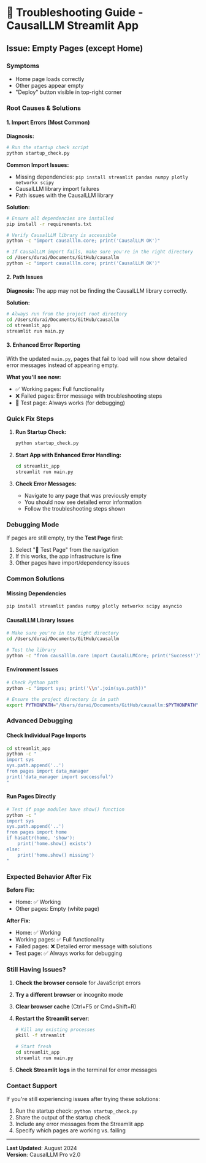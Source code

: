 # 🔧 Troubleshooting Guide - CausalLLM Streamlit App

## Issue: Empty Pages (except Home)

### Symptoms
- Home page loads correctly
- Other pages appear empty
- "Deploy" button visible in top-right corner

### Root Causes & Solutions

#### 1. **Import Errors (Most Common)**

**Diagnosis:**
```bash
# Run the startup check script
python startup_check.py
```

**Common Import Issues:**
- Missing dependencies: `pip install streamlit pandas numpy plotly networkx scipy`
- CausalLLM library import failures
- Path issues with the CausalLLM library

**Solution:**
```bash
# Ensure all dependencies are installed
pip install -r requirements.txt

# Verify CausalLLM library is accessible
python -c "import causalllm.core; print('CausalLLM OK')"

# If CausalLLM import fails, make sure you're in the right directory
cd /Users/durai/Documents/GitHub/causallm
python -c "import causalllm.core; print('CausalLLM OK')"
```

#### 2. **Path Issues**

**Diagnosis:**
The app may not be finding the CausalLLM library correctly.

**Solution:**
```bash
# Always run from the project root directory
cd /Users/durai/Documents/GitHub/causallm
cd streamlit_app
streamlit run main.py
```

#### 3. **Enhanced Error Reporting**

With the updated `main.py`, pages that fail to load will now show detailed error messages instead of appearing empty.

**What you'll see now:**
- ✅ Working pages: Full functionality
- ❌ Failed pages: Error message with troubleshooting steps
- 🧪 Test page: Always works (for debugging)

### Quick Fix Steps

1. **Run Startup Check:**
   ```bash
   python startup_check.py
   ```

2. **Start App with Enhanced Error Handling:**
   ```bash
   cd streamlit_app
   streamlit run main.py
   ```

3. **Check Error Messages:**
   - Navigate to any page that was previously empty
   - You should now see detailed error information
   - Follow the troubleshooting steps shown

### Debugging Mode

If pages are still empty, try the **Test Page** first:
1. Select "🧪 Test Page" from the navigation
2. If this works, the app infrastructure is fine
3. Other pages have import/dependency issues

### Common Solutions

#### Missing Dependencies
```bash
pip install streamlit pandas numpy plotly networkx scipy asyncio
```

#### CausalLLM Library Issues
```bash
# Make sure you're in the right directory
cd /Users/durai/Documents/GitHub/causallm

# Test the library
python -c "from causalllm.core import CausalLLMCore; print('Success!')"
```

#### Environment Issues
```bash
# Check Python path
python -c "import sys; print('\\n'.join(sys.path))"

# Ensure the project directory is in path
export PYTHONPATH="/Users/durai/Documents/GitHub/causallm:$PYTHONPATH"
```

### Advanced Debugging

#### Check Individual Page Imports
```bash
cd streamlit_app
python -c "
import sys
sys.path.append('..')
from pages import data_manager
print('data_manager import successful')
"
```

#### Run Pages Directly
```bash
# Test if page modules have show() function
python -c "
import sys
sys.path.append('..')
from pages import home
if hasattr(home, 'show'):
    print('home.show() exists')
else:
    print('home.show() missing')
"
```

### Expected Behavior After Fix

**Before Fix:**
- Home: ✅ Working
- Other pages: Empty (white page)

**After Fix:**
- Home: ✅ Working  
- Working pages: ✅ Full functionality
- Failed pages: ❌ Detailed error message with solutions
- Test page: ✅ Always works for debugging

### Still Having Issues?

1. **Check the browser console** for JavaScript errors
2. **Try a different browser** or incognito mode
3. **Clear browser cache** (Ctrl+F5 or Cmd+Shift+R)
4. **Restart the Streamlit server**:
   ```bash
   # Kill any existing processes
   pkill -f streamlit
   
   # Start fresh
   cd streamlit_app
   streamlit run main.py
   ```

5. **Check Streamlit logs** in the terminal for error messages

### Contact Support

If you're still experiencing issues after trying these solutions:

1. Run the startup check: `python startup_check.py`
2. Share the output of the startup check
3. Include any error messages from the Streamlit app
4. Specify which pages are working vs. failing

---

**Last Updated**: August 2024  
**Version**: CausalLLM Pro v2.0
